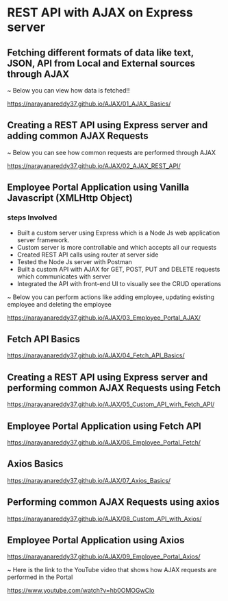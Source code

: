 # REST API with AJAX on Express server

## Fetching different formats of data like text, JSON, API from Local and External sources through AJAX

~ Below you can view how data is fetched!!

https://narayanareddy37.github.io/AJAX/01_AJAX_Basics/

## Creating a REST API using Express server and adding common AJAX Requests

~ Below you can see how common requests are performed through AJAX

https://narayanareddy37.github.io/AJAX/02_AJAX_REST_API/

## Employee Portal Application using Vanilla Javascript (XMLHttp Object)

### steps Involved

- Built a custom server using Express which is a Node Js web application server framework.
- Custom server is more controllable and which accepts all our requests
- Created REST API calls using router at server side
- Tested the Node Js server with Postman
- Built a custom API with AJAX for GET, POST, PUT and DELETE requests which communicates with server
- Integrated the API with front-end UI to visually see the CRUD operations

~ Below you can perform actions like adding employee, updating existing employee and deleting the employee

https://narayanareddy37.github.io/AJAX/03_Employee_Portal_AJAX/

## Fetch API Basics

https://narayanareddy37.github.io/AJAX/04_Fetch_API_Basics/

## Creating a REST API using Express server and performing common AJAX Requests using Fetch

https://narayanareddy37.github.io/AJAX/05_Custom_API_wirh_Fetch_API/

## Employee Portal Application using Fetch API

https://narayanareddy37.github.io/AJAX/06_Employee_Portal_Fetch/

## Axios Basics

https://narayanareddy37.github.io/AJAX/07_Axios_Basics/

## Performing common AJAX Requests using axios

https://narayanareddy37.github.io/AJAX/08_Custom_API_with_Axios/

## Employee Portal Application using Axios

https://narayanareddy37.github.io/AJAX/09_Employee_Portal_Axios/


~ Here is the link to the YouTube video that shows how AJAX requests are performed in the Portal 

https://www.youtube.com/watch?v=hb0OMOGwClo

